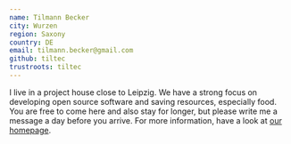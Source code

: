 ```yaml
---
name: Tilmann Becker
city: Wurzen
region: Saxony
country: DE
email: tilmann.becker@gmail.com
github: tiltec
trustroots: tiltec
---
```


I live in a project house close to Leipzig. We have a strong focus on developing open source software and saving resources, especially food. You are free to come here and also stay for longer, but please write me a message a day before you arrive. For more information, have a look at [our homepage](https://kanthaus.online).
